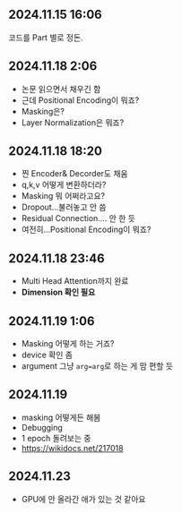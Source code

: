
## 2024.11.15 16:06
코드를 Part 별로 정돈.
## 2024.11.18 2:06
- 논문 읽으면서 채우긴 함
- 근데 Positional Encoding이 뭐죠?
- Masking은?
- Layer Normalization은 뭐죠?
## 2024.11.18 18:20
- 찐 Encoder& Decorder도 채움
- q,k,v 어떻게 변환하더라?
- Masking 뭐 어쩌라고요?
- Dropout...불러놓고 안 씀
- Residual Connection.... 안 한 듯
- 여전히...Positional Encoding이 뭐죠?
## 2024.11.18 23:46
- Multi Head Attention까지 완료
- **Dimension 확인 필요**
## 2024.11.19 1:06
- Masking 어떻게 하는 거죠?
- device 확인 좀
- argument 그냥 `arg=arg`로 하는 게 맘 편할 듯
## 2024.11.19
- masking 어떻게든 해봄
- Debugging
- 1 epoch 돌려보는 중
- https://wikidocs.net/217018
## 2024.11.23 
- GPU에 안 올라간 애가 있는 것 같아요
